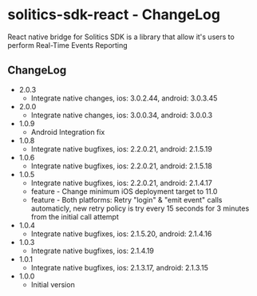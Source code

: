 # solitics-sdk-react - ChangeLog
 
React native bridge for Solitics SDK is a library that allow it's users to perform Real-Time Events Reporting

## ChangeLog
- 2.0.3
    - Integrate native changes, ios: 3.0.2.44, android: 3.0.3.45
- 2.0.0
    - Integrate native changes, ios: 3.0.0.34, android: 3.0.0.3
- 1.0.9
    - Android Integration fix
- 1.0.8
    - Integrate native bugfixes, ios: 2.2.0.21, android: 2.1.5.19
- 1.0.6
    - Integrate native bugfixes, ios: 2.2.0.21, android: 2.1.5.18
- 1.0.5
    - Integrate native bugfixes, ios: 2.2.0.21, android: 2.1.4.17
    - feature - Change minimum iOS deployment target to 11.0
    - feature - Both platforms: Retry "login" & "emit event" calls automaticly, new retry policy is try every 15 seconds for 3 minutes from the initial call attempt
- 1.0.4
    - Integrate native bugfixes, ios: 2.1.5.20, android: 2.1.4.16
- 1.0.3
    - Integrate native bugfixes, ios: 2.1.4.19
- 1.0.1
    - Integrate native bugfixes, ios: 2.1.3.17, android: 2.1.3.15
- 1.0.0
    - Initial version
